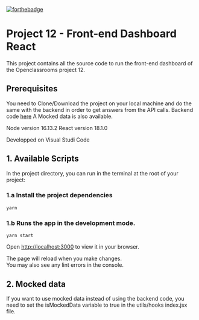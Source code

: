 [![forthebadge](https://forthebadge.com/generator/?plabel=made+with&slabel=REACT)](https://forthebadge.com)

# Project 12 - Front-end Dashboard React

This project contains all the source code to run the front-end dashboard of the Openclassrooms project 12.

## Prerequisites

You need to Clone/Download the project on your local machine and do the same with the backend in order to get answers from the API calls. Backend code [here](https://github.com/OpenClassrooms-Student-Center/P9-front-end-dashboard)
A Mocked data is also available.

Node version 16.13.2
React version 18.1.0

Developped on Visual Studi Code

## 1. Available Scripts

In the project directory, you can run in the terminal at the root of your project:

### 1.a Install the project dependencies

```
yarn
```

### 1.b Runs the app in the development mode.

```
yarn start
```

Open [http://localhost:3000](http://localhost:3000) to view it in your browser.

The page will reload when you make changes.\
You may also see any lint errors in the console.

## 2. Mocked data

If you want to use mocked data instead of using the backend code, you need to set the
isMockedData variable to true in the utils/hooks index.jsx file.
